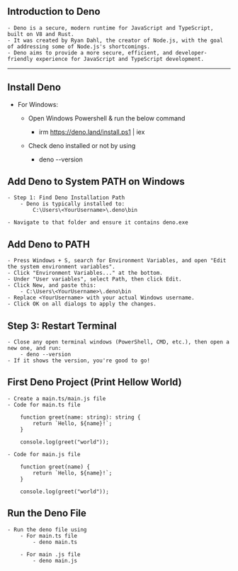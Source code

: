 ## Introduction to Deno

    - Deno is a secure, modern runtime for JavaScript and TypeScript, built on V8 and Rust. 
    - It was created by Ryan Dahl, the creator of Node.js, with the goal of addressing some of Node.js's shortcomings. 
    - Deno aims to provide a more secure, efficient, and developer-friendly experience for JavaScript and TypeScript development. 

----

## Install Deno

 - For Windows: 
    - Open Windows Powershell & run the below command
        - irm https://deno.land/install.ps1 | iex

    - Check deno installed or not by using
        - deno --version

## Add Deno to System PATH on Windows

    - Step 1: Find Deno Installation Path
        - Deno is typically installed to:
            C:\Users\<YourUsername>\.deno\bin

    - Navigate to that folder and ensure it contains deno.exe

## Add Deno to PATH
    - Press Windows + S, search for Environment Variables, and open "Edit the system environment variables".
    - Click "Environment Variables..." at the bottom.
    - Under "User variables", select Path, then click Edit.
    - Click New, and paste this:
        - C:\Users\<YourUsername>\.deno\bin
    - Replace <YourUsername> with your actual Windows username.
    - Click OK on all dialogs to apply the changes.

## Step 3: Restart Terminal
    - Close any open terminal windows (PowerShell, CMD, etc.), then open a new one, and run:
        - deno --version
    - If it shows the version, you're good to go!

## First Deno Project (Print Hellow World)

    - Create a main.ts/main.js file
    - Code for main.ts file

        function greet(name: string): string {
            return `Hello, ${name}!`;
        }

        console.log(greet("world"));

    - Code for main.js file

        function greet(name) {
            return `Hello, ${name}!`;
        }

        console.log(greet("world"));

## Run the Deno File

    - Run the deno file using 
        - For main.ts file
            - deno main.ts

        - For main .js file
            - deno main.js